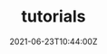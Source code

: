 ---
title: tutorials
description: Simulations of Circuits
logo: "/images/tutorial-logo-wide.svg"
date: 2021-06-23T10:44:00Z
---